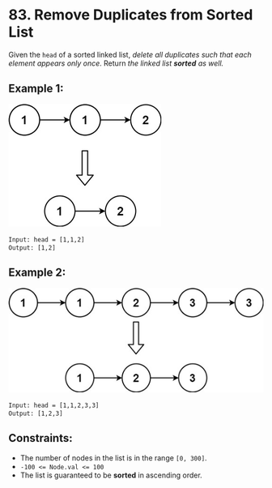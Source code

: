 # 83. Remove Duplicates from Sorted List

Given the `head` of a sorted linked list, _delete all duplicates such that each element appears only once_. Return _the linked list **sorted** as well._

## Example 1:

![Example 1](example1.png)

```
Input: head = [1,1,2]
Output: [1,2]
```

## Example 2:

![Example 2](example2.png)

```
Input: head = [1,1,2,3,3]
Output: [1,2,3]
```

## Constraints:

- The number of nodes in the list is in the range `[0, 300]`.
- `-100 <= Node.val <= 100`
- The list is guaranteed to be **sorted** in ascending order.
